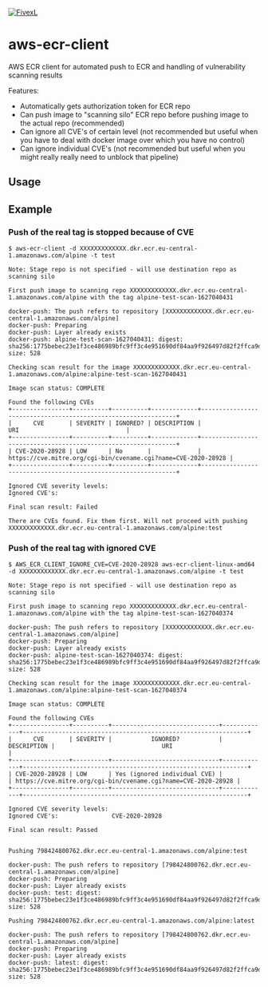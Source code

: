 [![FivexL](https://releases.fivexl.io/fivexlbannergit.jpg)](https://fivexl.io/)

# aws-ecr-client

AWS ECR client for automated push to ECR and handling of vulnerability scanning results

Features:
* Automatically gets authorization token for ECR repo
* Can push image to "scanning silo" ECR repo before pushing image to the actual repo (recommended)
* Can ignore all CVE's of certain level (not recommended but useful when you have to deal with docker image over which you have no control)
* Can ignore individual CVE's (not recommended but useful when you might really really need to unblock that pipeline)

## Usage



## Example

### Push of the real tag is stopped because of CVE

```
$ aws-ecr-client -d XXXXXXXXXXXXX.dkr.ecr.eu-central-1.amazonaws.com/alpine -t test

Note: Stage repo is not specified - will use destination repo as scanning silo

First push image to scanning repo XXXXXXXXXXXXX.dkr.ecr.eu-central-1.amazonaws.com/alpine with the tag alpine-test-scan-1627040431

docker-push: The push refers to repository [XXXXXXXXXXXXX.dkr.ecr.eu-central-1.amazonaws.com/alpine]
docker-push: Preparing
docker-push: Layer already exists
docker-push: alpine-test-scan-1627040431: digest: sha256:1775bebec23e1f3ce486989bfc9ff3c4e951690df84aa9f926497d82f2ffca9d size: 528

Checking scan result for the image XXXXXXXXXXXXX.dkr.ecr.eu-central-1.amazonaws.com/alpine:alpine-test-scan-1627040431

Image scan status: COMPLETE

Found the following CVEs
+----------------+----------+----------+-------------+---------------------------------------------------------------+
|      CVE       | SEVERITY | IGNORED? | DESCRIPTION |                              URI                              |
+----------------+----------+----------+-------------+---------------------------------------------------------------+
| CVE-2020-28928 | LOW      | No       |             | https://cve.mitre.org/cgi-bin/cvename.cgi?name=CVE-2020-28928 |
+----------------+----------+----------+-------------+---------------------------------------------------------------+

Ignored CVE severity levels: 
Ignored CVE's:               

Final scan result: Failed

There are CVEs found. Fix them first. Will not proceed with pushing XXXXXXXXXXXXX.dkr.ecr.eu-central-1.amazonaws.com/alpine:test
```

### Push of the real tag with ignored CVE

```
$ AWS_ECR_CLIENT_IGNORE_CVE=CVE-2020-28928 aws-ecr-client-linux-amd64 -d XXXXXXXXXXXXX.dkr.ecr.eu-central-1.amazonaws.com/alpine -t test

Note: Stage repo is not specified - will use destination repo as scanning silo

First push image to scanning repo XXXXXXXXXXXXX.dkr.ecr.eu-central-1.amazonaws.com/alpine with the tag alpine-test-scan-1627040374

docker-push: The push refers to repository [XXXXXXXXXXXXX.dkr.ecr.eu-central-1.amazonaws.com/alpine]
docker-push: Preparing
docker-push: Layer already exists
docker-push: alpine-test-scan-1627040374: digest: sha256:1775bebec23e1f3ce486989bfc9ff3c4e951690df84aa9f926497d82f2ffca9d size: 528

Checking scan result for the image XXXXXXXXXXXXX.dkr.ecr.eu-central-1.amazonaws.com/alpine:alpine-test-scan-1627040374

Image scan status: COMPLETE

Found the following CVEs
+----------------+----------+------------------------------+-------------+---------------------------------------------------------------+
|      CVE       | SEVERITY |           IGNORED?           | DESCRIPTION |                              URI                              |
+----------------+----------+------------------------------+-------------+---------------------------------------------------------------+
| CVE-2020-28928 | LOW      | Yes (ignored individual CVE) |             | https://cve.mitre.org/cgi-bin/cvename.cgi?name=CVE-2020-28928 |
+----------------+----------+------------------------------+-------------+---------------------------------------------------------------+

Ignored CVE severity levels: 
Ignored CVE's:               CVE-2020-28928

Final scan result: Passed


Pushing 798424800762.dkr.ecr.eu-central-1.amazonaws.com/alpine:test

docker-push: The push refers to repository [798424800762.dkr.ecr.eu-central-1.amazonaws.com/alpine]
docker-push: Preparing
docker-push: Layer already exists
docker-push: test: digest: sha256:1775bebec23e1f3ce486989bfc9ff3c4e951690df84aa9f926497d82f2ffca9d size: 528

Pushing 798424800762.dkr.ecr.eu-central-1.amazonaws.com/alpine:latest

docker-push: The push refers to repository [798424800762.dkr.ecr.eu-central-1.amazonaws.com/alpine]
docker-push: Preparing
docker-push: Layer already exists
docker-push: latest: digest: sha256:1775bebec23e1f3ce486989bfc9ff3c4e951690df84aa9f926497d82f2ffca9d size: 528

```
